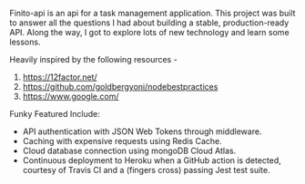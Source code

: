 Finito-api is an api for a task management application.
This project was built to answer all the questions I had about building a stable, production-ready API. Along the way, I got to explore lots of new technology and learn some lessons.



Heavily inspired by the following resources -
1. https://12factor.net/
2. https://github.com/goldbergyoni/nodebestpractices
3. https://www.google.com/



Funky Featured Include:
* API authentication with JSON Web Tokens through middleware.
* Caching with expensive requests using Redis Cache.
* Cloud database connection using mongoDB Cloud Atlas. 
* Continuous deployment to Heroku when a GitHub action is detected, courtesy of Travis CI and a (fingers cross) passing Jest test suite.
